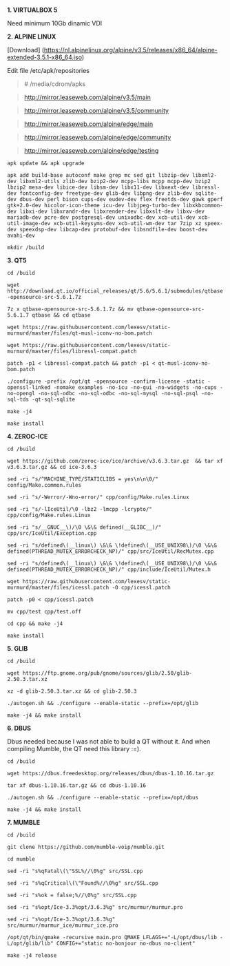 **1. VIRTUALBOX 5**

Need minimum 10Gb dinamic VDI

**2. ALPINE LINUX**

[Download] (https://nl.alpinelinux.org/alpine/v3.5/releases/x86_64/alpine-extended-3.5.1-x86_64.iso)

Edit file /etc/apk/repositories

> \# /media/cdrom/apks

> http://mirror.leaseweb.com/alpine/v3.5/main

> http://mirror.leaseweb.com/alpine/v3.5/community

> http://mirror.leaseweb.com/alpine/edge/main

> http://mirror.leaseweb.com/alpine/edge/community

> http://mirror.leaseweb.com/alpine/edge/testing

`apk update && apk upgrade`

`apk add build-base autoconf make grep mc sed git libzip-dev libxml2-dev libxml2-utils zlib-dev bzip2-dev mcpp-libs mcpp mcpp-dev bzip2 lbzip2 mesa-dev libice-dev libsm-dev libx11-dev libxext-dev libressl-dev fontconfig-dev freetype-dev glib-dev libpng-dev zlib-dev sqlite-dev dbus-dev perl bison cups-dev eudev-dev flex freetds-dev gawk gperf gtk+2.0-dev hicolor-icon-theme icu-dev libjpeg-turbo-dev libxkbcommon-dev libxi-dev libxrandr-dev libxrender-dev libxslt-dev libxv-dev mariadb-dev pcre-dev postgresql-dev unixodbc-dev xcb-util-dev xcb-util-image-dev xcb-util-keysyms-dev xcb-util-wm-dev tar 7zip xz speex-dev speexdsp-dev libcap-dev protobuf-dev libsndfile-dev boost-dev avahi-dev`

`mkdir /build`

**3. QT5**

`cd /build`

`wget http://download.qt.io/official_releases/qt/5.6/5.6.1/submodules/qtbase-opensource-src-5.6.1.7z`

`7z x qtbase-opensource-src-5.6.1.7z && mv qtbase-opensource-src-5.6.1.7 qtbase && cd qtbase`

`wget https://raw.githubusercontent.com/lexesv/static-murmurd/master/files/qt-musl-iconv-no-bom.patch`

`wget https://raw.githubusercontent.com/lexesv/static-murmurd/master/files/libressl-compat.patch`

`patch -p1 < libressl-compat.patch && patch -p1 < qt-musl-iconv-no-bom.patch`

`./configure -prefix /opt/qt -opensource -confirm-license -static -openssl-linked -nomake examples -no-icu -no-gui -no-widgets -no-cups -no-opengl -no-sql-odbc -no-sql-odbc -no-sql-mysql -no-sql-psql -no-sql-tds -qt-sql-sqlite`

`make -j4`

`make install`


**4. ZEROC-ICE**

`cd /build`

`wget https://github.com/zeroc-ice/ice/archive/v3.6.3.tar.gz  && tar xf v3.6.3.tar.gz && cd ice-3.6.3`

`sed -ri "s/^MACHINE_TYPE/STATICLIBS = yes\n\n\0/" config/Make.common.rules`

`sed -ri "s/-Werror/-Wno-error/" cpp/config/Make.rules.Linux`

`sed -ri "s/-lIceUtil/\0 -lbz2 -lmcpp -lcrypto/" cpp/config/Make.rules.Linux`

`sed -ri "s/__GNUC__\)/\0 \&\& defined(__GLIBC__)/" cpp/src/IceUtil/Exception.cpp`

`sed -ri "s/defined\(__linux\) \&\& \!defined\(__USE_UNIX98\)/\0 \&\& defined(PTHREAD_MUTEX_ERRORCHECK_NP)/" cpp/src/IceUtil/RecMutex.cpp`

`sed -ri "s/defined\(__linux\) \&\& \!defined\(__USE_UNIX98\)/\0 \&\& defined(PTHREAD_MUTEX_ERRORCHECK_NP)/" cpp/include/IceUtil/Mutex.h`

`wget https://raw.githubusercontent.com/lexesv/static-murmurd/master/files/icessl.patch -O cpp/icessl.patch`

`patch -p0 < cpp/icessl.patch`

`mv cpp/test cpp/test.off`

`cd cpp && make -j4`

`make install`

**5. GLIB**

`cd /build`

`wget https://ftp.gnome.org/pub/gnome/sources/glib/2.50/glib-2.50.3.tar.xz`

`xz -d glib-2.50.3.tar.xz && cd glib-2.50.3`

`./autogen.sh && ./configure --enable-static --prefix=/opt/glib`

`make -j4 && make install`

**6. DBUS**

Dbus needed because I was not able to build a QT without it.
And when compiling Mumble, the QT need this library :=).

`cd /build`

`wget https://dbus.freedesktop.org/releases/dbus/dbus-1.10.16.tar.gz`

`tar xf dbus-1.10.16.tar.gz && cd dbus-1.10.16`

`./autogen.sh && ./configure --enable-static --prefix=/opt/dbus`

`make -j4 && make install`


**7. MUMBLE**

`cd /build`

`git clone https://github.com/mumble-voip/mumble.git`

`cd mumble`

`sed -ri "s%qFatal\(\"SSL%//\0%g" src/SSL.cpp`

`sed -ri "s%qCritical\(\"Found%//\0%g" src/SSL.cpp`

`sed -ri "s%ok = false;%//\0%g" src/SSL.cpp`

`sed -ri "s%opt/Ice-3.3%opt/3.6.3%g" src/murmur/murmur.pro`

`sed -ri "s%opt/Ice-3.3%opt/3.6.3%g" src/murmur/murmur_ice/murmur_ice.pro`

`/opt/qt/bin/qmake -recursive main.pro QMAKE_LFLAGS+="-L/opt/dbus/lib -L/opt/glib/lib" CONFIG+="static no-bonjour no-dbus no-client"`

`make -j4 release`
